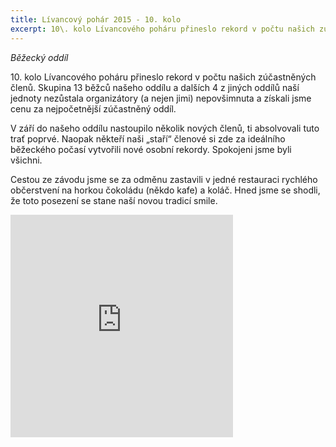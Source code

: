 ```yaml
---
title: Lívancový pohár 2015 - 10. kolo 
excerpt: 10\. kolo Lívancového poháru přineslo rekord v počtu našich zúčastněných členů.
---
```


_Běžecký oddíl_

10\. kolo Lívancového poháru přineslo rekord v počtu našich zúčastněných členů. Skupina 13 běžců našeho oddílu a dalších 4 z jiných oddílů naší jednoty nezůstala organizátory (a nejen jimi) nepovšimnuta a získali jsme cenu za nejpočetnější zúčastněný oddíl.

V září do našeho oddílu nastoupilo několik nových členů, ti absolvovali tuto trať poprvé. Naopak někteří naši „staří“ členové si zde za ideálního běžeckého počasí vytvořili nové osobní rekordy. Spokojeni jsme byli všichni.

Cestou ze závodu jsme se za odměnu zastavili v jedné restauraci rychlého občerstvení na horkou čokoládu (někdo kafe) a koláč. Hned jsme se shodli, že toto posezení se stane naší novou tradicí smile.

<iframe src="http://www.rajce.net/a12769406/mini?bgcolor=&photoNameVisible=0" name="rajce-net" width="356" height="356" frameborder="0" scrolling="no" allowtransparency="true"></iframe>
